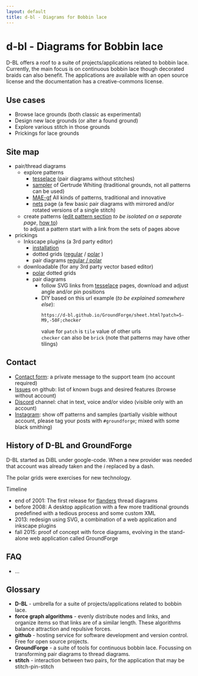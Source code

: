 ```yaml
---
layout: default
title: d-bl - Diagrams for Bobbin lace
---
```


d-bl - Diagrams for Bobbin lace
===============================

D-BL offers a roof to a suite of projects/applications related to bobbin lace.
Currently, the main focus is on continuous bobbin lace though decorated braids can also benefit.
The applications are available with an open source license and the documentation has a creative-commons license. 

Use cases
---------

* Browse lace grounds (both classic as experimental)
* Design new lace grounds (or alter a found ground) 
* Explore various stitch in those grounds
* Prickings for lace grounds

Site map
--------

* pair/thread diagrams
    * explore patterns
        * [tesselace](/tesselace-to-gf/) (pair diagrams without stitches)
        * [sampler](/gw-lace-to-gf/) of Gertrude Whiting (traditional grounds, not all patterns can be used)
        * [MAE-gf](/MAE-gf/) All kinds of patterns, traditional and innovative
        * [nets](/GroundForge/nets) page (a few basic pair diagrams with mirrored and/or rotated versions of a single stitch)
    * create patterns ([edit pattern section](/GroundForge/tiles) _to be isolated on a separate page_, [how to](/GroundForge-help/Advanced))  
      to adjust a pattern start with a link from the sets of pages above
* prickings
    * Inkscape plugins (a 3rd party editor)
        * [installation](/inkscape-bobbinlace/)
        * dotted grids ([regular](/inkscape-bobbinlace/Regular-Grids) / [polar](/inkscape-bobbinlace/Polar-Grids) )
        * pair diagrams [regular / polar](/inkscape-bobbinlace/Ground-from-Template)
    * downloadable (for any 3rd party vector based editor)
        * [polar](/polar-grids/) dotted grids
        * pair diagrams
            * follow SVG links from [tesselace](/tesselace-to-gf/) pages, download and adjust angle and/or pin positions
            * DIY based on this url example (_to be explained somewhere else_):
              ```
              https://d-bl.github.io/GroundForge/sheet.html?patch=5-M9,-50F;checker
              ```  
              value for `patch` is `tile` value of other urls  
              `checker` can also be `brick` (note that patterns may have other tilings)  

Contact
-------

* [Contact form](https://groundforge.wordpress.com/): a private message to the support team (no account required)
* [Issues](https://github.com/d-bl/GroundForge/issues) on github: list of known bugs and desired features (browse without account)
* [Discord](https://discord.com/channels/1074087445169184940) channel: chat in text, voice and/or video (visible only with an account)
* [Instagram](https://www.instagram.com/explore/tags/groundforge/): show off patterns and samples (partially visible without account, please tag your posts with `#groundforge`; mixed with some black smithing)

History of D-BL and GroundForge
-------------------------------

D-BL started as DiBL under google-code.
When a new provider was needed that account was already taken and the _i_ replaced by a dash.

The polar grids were exercises for new technology.

Timeline

* end of 2001: The first release for [flanders](/flanders/) thread diagrams
* before 2008: A desktop application with a few more traditional grounds predefined with a tedious process and some custom XML 
* 2013: redesign using SVG, a combination of a web application and inkscape plugins
* fall 2015: proof of concept with force diagrams, evolving in the stand-alone web application called GroundForge


FAQ
---

* ...

Glossary
--------

* **D-BL** - umbrella for a suite of projects/applications related to bobbin lace.
* **force graph algorithms** - evenly distribute nodes and links, and organize items so that links are of a similar length. These algorithms balance attraction and repulsive forces. 
* **github** - hosting service for software development and version control. Free for open source projects.
* **GroundForge** - a suite of tools for continuous bobbin lace. Focussing on transforming pair diagrams to thread diagrams.
* **stitch** - interaction between two pairs, for the application that may be stitch-pin-stitch